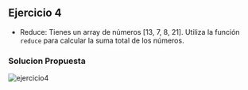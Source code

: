 ## Ejercicio 4

* Reduce: Tienes un array de números [13, 7, 8, 21]. Utiliza la función `reduce` para calcular la suma total de los números.

### Solucion Propuesta
![ejercicio4](https://github.com/Luiso-o/Ejercicio-S2.1-Javascript-I/assets/128043647/c48ce1f1-ab73-4928-ba86-a3092c8f9835)
